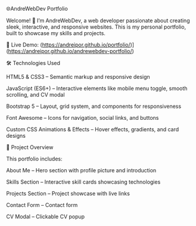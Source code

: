 🌐AndreWebDev Portfolio

Welcome! 👋 I’m AndreWebDev, a web developer passionate about creating sleek, interactive, and responsive websites. This is my personal portfolio, built to showcase my skills and projects.

🔗 Live Demo: (https://andreipor.github.io/portfolio/)](https://andreipor.github.io/andrewebdev-portfolio/)

🛠 Technologies Used

HTML5 & CSS3 – Semantic markup and responsive design

JavaScript (ES6+) – Interactive elements like mobile menu toggle, smooth scrolling, and CV modal

Bootstrap 5 – Layout, grid system, and components for responsiveness

Font Awesome – Icons for navigation, social links, and buttons

Custom CSS Animations & Effects – Hover effects, gradients, and card designs

📂 Project Overview

This portfolio includes:

About Me – Hero section with profile picture and introduction

Skills Section – Interactive skill cards showcasing technologies

Projects Section – Project showcase with live links

Contact Form – Contact form

CV Modal – Clickable CV popup
